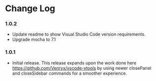 # Change Log

### 1.0.2
* Update readme to show Visual Studio Code version requirements.
* Upgrade mocha to 7.1

### 1.0.1
* Initial release.  This release expands upon the work done here https://github.com/Venryx/vscode-vtools by using newer closePanel and closeSidebar commands for a smoother experience.